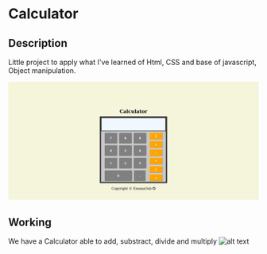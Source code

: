 # Calculator

## Description
Little project to apply what I've learned of Html, CSS and base of javascript, Object manipulation.

![alt text](./media/main.png)

## Working
We have a Calculator able to add, substract, divide and multiply
![alt text](./media/Function.gif)